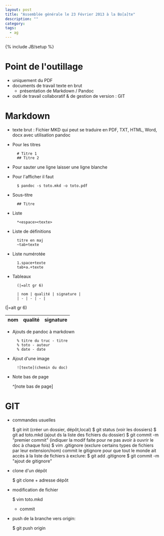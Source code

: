 ```yaml
---
layout: post
title: "Assemblée générale le 23 Février 2013 à la Bo[a]te"
description: ""
category: 
tags: 
  - ag
---
```

{% include JB/setup %}

# Point de l'outillage

* uniquement du PDF
* documents de travail texte en brut
	* présentation de Markdown / Pandoc
* outil de travail collaboratif & de gestion de version : GIT

# Markdown

* texte brut :
	Fichier MKD qui peut se traduire en PDF, TXT, HTML, Word, docx avec utilisation pandoc
* Pour les titres

		# Titre 1
		## Titre 2

* Pour sauter une ligne laisser une ligne blanche
* Pour l'afficher il faut

		$ pandoc -s toto.mkd -o toto.pdf

* Sous-titre

		## Titre

* Liste

		*<espace><texte>

* Liste de définitions

		titre en maj
		~tab+texte

* Liste numérotée

		1.space+texte
		tab+a.+texte

* Tableaux

		(|=alt gr 6)
		
		| nom | qualité | signature |
		| - | - | - |

(|=alt gr 6)

| nom | qualité | signature |
| - | - | - |


* Ajouts de pandoc à markdown

		% titre du truc - titre
		% toto - auteur
		% date - date

* Ajout d'une image

		![texte](chemin du doc)

* Note bas de page

	^[note bas de page]

# GIT

* commandes usuelles

	$ git init (créer un dossier, dépôt,local)
	$ git status (voir les dossiers)
	$ git ad toto.mkd (ajout ds la liste des fichiers du dossier)
	$ git commit -m "premier commit" (indiquer la modif faite pour ne pas avoir à ouvrir le doc à chaque fois)
	$ vim .gitignore (exclure certains types de fichiers par leur extension/nom)
	commit le gitignore pour que tout le monde ait accès à la liste de fichiers à exclure:
	$ git add .gitignore
	$ git commit -m "ajout de gitignore"


* clone d'un dépôt

	$ git clone + adresse dépôt

* modification de fichier

	$ vim toto.mkd
	+ commit

* push de la branche vers origin:

	$ git push origin

